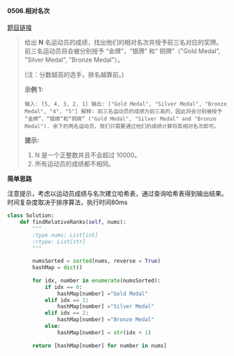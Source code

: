 #### 0506.相对名次
[题目链接](https://leetcode-cn.com/problems/relative-ranks/)
> 给出 **N** 名运动员的成绩，找出他们的相对名次并授予前三名对应的奖牌。前三名运动员将会被分别授予 “金牌”，“银牌” 和“ 铜牌”（"Gold Medal", "Silver Medal", "Bronze Medal"）。
>
> (注：分数越高的选手，排名越靠前。)
>
> **示例 1:**
>
> `
> 输入: [5, 4, 3, 2, 1]
> 输出: ["Gold Medal", "Silver Medal", "Bronze Medal", "4", "5"]
> 解释: 前三名运动员的成绩为前三高的，因此将会分别被授予 “金牌”，“银牌”和“铜牌” ("Gold Medal", "Silver Medal" and "Bronze Medal").
> 余下的两名运动员，我们只需要通过他们的成绩计算将其相对名次即可。
> `
>
> **提示:**
>
> 1. N 是一个正整数并且不会超过 10000。
> 2. 所有运动员的成绩都不相同。

**简单思路**

注意提示，考虑以运动员成绩与名次建立哈希表，通过查询哈希表得到输出结果。时间复杂度取决于排序算法，执行时间80ms

```python
class Solution:
    def findRelativeRanks(self, nums):
        """
        :type nums: List[int]
        :rtype: List[str]
        """
        
        numsSorted = sorted(nums, reverse = True)
        hashMap = dict()
        
        for idx, number in enumerate(numsSorted):
            if idx == 0:
                hashMap[number] ="Gold Medal"
            elif idx == 1:
                hashMap[number] ="Silver Medal"
            elif idx == 2:
                hashMap[number] ="Bronze Medal"
            else:
                hashMap[number] = str(idx + 1)
            
        return [hashMap[number] for number in nums]
```

